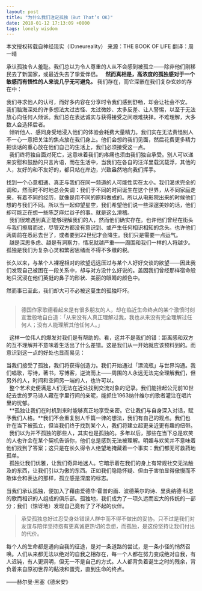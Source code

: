```yaml
---
layout: post
title: "为什么我们注定孤独（But That’s OK)"
date: 2018-01-12 17:13:09 +0800
tags: lonely wisdom
---
```


本文授权转载自神经现实（ID:neureality）
来源：THE BOOK OF LIFE
翻译：周一晴

承认孤独令人羞耻。我们总以为令人尊重的人从不会感到被孤立——除非他们刚移民去了新国家，或最近失去了挚爱伴侣。
 
**然而真相是，高浓度的孤独感对于一个敏感而有悟性的人来说几乎无可避免。** 我们存在，而它深嵌在我们复杂玄妙的存在中：

我们寻求他人的认可，而好多内容在分享时令我们感到舒畅，却会让社会不安。 我们脑海深处的许多想法太过古怪、太过微妙、太多反差、让人警惕，以至于无法放心向任何人倾诉。我们总在表达诚实与获得接受之间艰难抉择。不难理解，大多数人会选择后者。  
 
倾听他人、感同身受地浸入他们的体验会耗费大量精力。我们实在无法责怪别人不一心一意把关注的焦点放在我们身上。他们会想约我们见面，然后花费更多精力把谈话的重心放在他们自己的生活上，我们必须接受这一点。  
 
我们终将独自面对死亡，这意味着我们的疼痛也须由我们独自承受。别人可以递来安慰和鼓励的只言片语，而在生活中，当我们在各自的汪洋里载沉载浮，其他的人，友好的和不友好的，都只站在岸边，兴致盎然地向我们挥手。  

找到一个心意相通、真正与我们在同一频道的人可能性实在太小。我们渴求完全的调和，然而时不时地总会失调：我们于不同的时间诞生在这个世界，从不同家庭走来，有着不同的经历，就像是用不同的原料做成的。所以从电影院出来的时候他们想的与我们不同。所以当一起仰望星空，我们希望他们说一些深邃美妙的话，他们却可能正在想一些陈芝麻烂谷子的事。就是这么滑稽。  
 
我们很难遇到真正能够理解我们的人，然而他们确实存在。也许他们曾经在街头与我们擦肩而过，尽管双方都没有意识到、或产生任何相识相知的念头。也许他们两周前在悉尼去世了，或者要到22世纪才会降生。我们只是需要一点运气。  
 
越是深思多虑、越是有洞察力，情况就越严重——周围和我们一样的人将越少。孤独是我们为复杂心灵和繁密思绪而不得不多缴的税。  

长久以来，与某个人裸裎相对的欲望远远压过与某个人好好交谈的欲望——因此我们发现自己被困在一段关系中，却与对方没什么好说的。盖因我们曾经那样宿命般地只沉浸在他们英挺的鼻子的形状、美丽的眼睛的颜色中。  

然而事已至此，我们却大可不必被这蔓生的孤独吓坏。  
 
>德国作家歌德看起来是有很多朋友的人，却在临近生命终点的某个激愤时刻宣泄般地自白道：「从来没有人真正理解过我，我也从来没有完全理解过任何人；没有人能理解其他任何人。」

 
这样一位伟人的爆发对我们是有帮助的。看，这并不是我们的错：距离感和双方的互不理解并不意味着生活出了什么差错。这是我们从一开始就应该预料到的。而意识到这一点的好处也显而易见：  

当我们接受了孤独，我们将获得创造力。我们开始通过「漂流瓶」与世界沟通。我们唱歌，写诗，著书，写博客，逆流而上——周围的人永远无法完全理解我们，但另外的人，时间和空间另一端的人，也许可以。  
 
整个艺术史便满是人们无法在近处找到交流对象的记录。我们能拾起公元前10世纪去世的罗马诗人藏在字里行间的亲昵，能抓住1963纳什维尔的歌者灌注在唱片里的忧郁。  
 
**孤独让我们在时机到来时能够真正地享受亲密。它让我们与自身深入对话，赋予我们人格。**我们不会重复别人千篇一律的想法，我们有自己的观点。我们也许在当下被孤立，但当我们终于找到某个人，我们将建立起更亲近更有趣的纽带。  
 
我们以为并不孤独的那些人，其实也是孤独的。多年以后，那些在当下总是欢笑的人也许会在某个契机告诉你，他们总是感到无法被理解。明媚与欢笑并不意味着他们找到了答案；这只是在长久得令人绝望地掩藏着一个事实：我们都无可救药地孤单。  
 
孤独让我们优雅，让我们奇异地迷人。它暗示着在我们的身上有常规社交无法触及的东西，让我们引以为傲的东西。正如我们隐隐怀疑、但由于害怕显得傲慢而不敢体会和表达的那样，孤立感是深度的标志。  

当我们承认孤独，便加入了藉由爱德华·霍普的画、波德莱尔的诗、里奥纳德·科恩的歌而相识的人组成的俱乐部。孤独地，我们成为了一项久远而宏大的传统的一部分；我们（惊讶地）发现自己竟有了了不起的伙伴。  

>承受孤独总好过忍受身处错误人群中而不得不做出的妥协。只不过是我们对友谊与陪伴坚持抱有更真诚更热切的念想，而孤独，是这份坚持让我们付出的代价。  

每个人的生命都是通向自我的征途，是对一条道路的尝试，是一条小径的悄然召唤。人们从来都无法以绝对的自我之相存在，每一个人都在努力变成绝对自我，有人迟钝，有人更洞明，但无一不是自己的方式。人人都背负着诞生之时的残余，背负着来自原初世界的黏液和蛋壳，直到生命的终点。  

——赫尔曼·黑塞《德米安》
